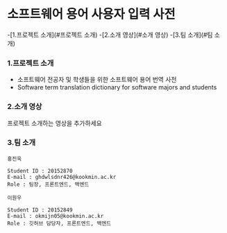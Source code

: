 # 소프트웨어 용어 사용자 입력 사전

-[1.프로젝트 소개](#프로젝트 소개)
-[2.소개 영상](#소개 영상)
-[3.팀 소개](#팀 소개)

### 1.프로젝트 소개

- 소프트웨어 전공자 및 학생들을 위한 소프트웨어 용어 번역 사전
- Software term translation dictionary for software majors and students

### 2.소개 영상

프로젝트 소개하는 영상을 추가하세요

### 3.팀 소개

```
홍진욱

Student ID : 20152870
E-mail : ghdwlsdnr426@kookmin.ac.kr
Role : 팀장, 프론트엔드, 백엔드
```

```
이원우

Student ID : 20152849
E-mail : okmijn05@kookmin.ac.kr
Role : 깃허브 담당자, 프론트엔드, 백엔드
```



